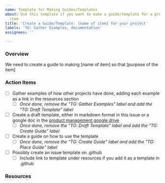 ```yaml
---
name: Template for Making Guides/Templates
about: Use this template if you want to make a guide/template for a product management
  item
title: 'Create a Guide/Template: [name of item] for your project'
labels: 'TG: Gather Examples, documentation'
assignees: ''

---
```


### Overview
We need to create a guide to making [name of item] so that [purpose of the item]

### Action Items
- [ ] Gather examples of how other projects have done, adding each example as a link in the resources section
   - [ ] _Once done, remove the "TG: Gather Examples" label and add the "TG: Draft Template" label_
- [ ] Create a draft template, either in markdown format in this issue or a google doc in the [product management google drive](https://drive.google.com/drive/folders/1lO8k_0Z1UejkuRlNMYlUl2xlqgyBmvrF?usp=sharing)
    - [ ] _Once done, remove the "TG: Draft Template" label and add the "TG: Create Guide" label_
- [ ] Create a guide on how to use the template 
   - [ ] _Once done, remove the "TG: Create Guide" label and add the "TG: Place Guide" label_
- [ ] Possibly create an issue template on .github 
   - [ ] Include link to template under resources if you add it as a template in .github

### Resources
